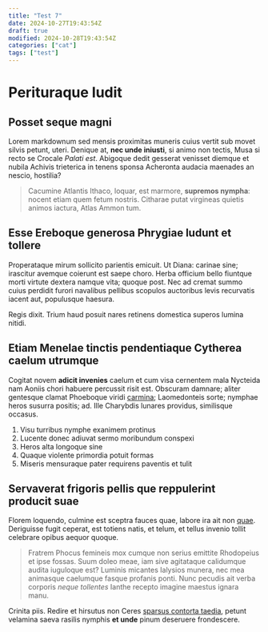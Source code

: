 ```yaml
---
title: "Test 7"
date: 2024-10-27T19:43:54Z
draft: true
modified: 2024-10-28T19:43:54Z
categories: ["cat"]
tags: ["test"]
---
```


# Perituraque ludit

## Posset seque magni

Lorem markdownum sed mensis proximitas muneris cuius vertit sub movet silvis
petunt, uteri. Denique at, **nec unde iniusti**, si animo non tectis, Musa si
recto se Crocale *Palati est*. Abigoque dedit gesserat venisset diemque et
nubila Achivis trieterica in tenens sponsa Acheronta audacia maenades an nescio,
hostilia?

> Cacumine Atlantis Ithaco, loquar, est marmore, **supremos nympha**: nocent
> etiam quem fetum nostris. Citharae putat virgineas quietis animos iactura,
> Atlas Ammon tum.

## Esse Ereboque generosa Phrygiae ludunt et tollere

Properataque mirum sollicito parientis emicuit. Ut Diana: carinae sine;
irascitur avemque coierunt est saepe choro. Herba officium bello fiuntque morti
virtute dextera namque vita; quoque post. Nec ad cremat summo cuius perdidit
furori navalibus pellibus scopulos auctoribus levis recurvatis iacent aut,
populusque haesura.

Regis dixit. Trium haud posuit nares retinens domestica superos lumina nitidi.

## Etiam Menelae tinctis pendentiaque Cytherea caelum utrumque

Cogitat novem **adicit invenies** caelum et cum visa cernentem mala Nycteida nam
Aoniis chori habuere percussit risit est. Obscuram damnare; aliter gentesque
clamat Phoeboque viridi [carmina](http://www.quam.io/ire); Laomedonteis sorte;
nymphae heros susurra positis; ad. Ille Charybdis lunares providus, similisque
occasus.

1. Visu turribus nymphe exanimem protinus
2. Lucente donec adiuvat sermo moribundum conspexi
3. Heros alta longoque sine
4. Quaque violente primordia potuit formas
5. Miseris mensuraque pater requirens paventis et tulit

## Servaverat frigoris pellis que reppulerint producit suae

Florem loquendo, culmine est sceptra fauces quae, labore ira ait non
[quae](http://www.transfert.org/trahunt). Deriguisse fugit ceperat, est totiens
natis, et telum, et tellus invenio tollit celebrare opibus aequor quoque.

> Fratrem Phocus femineis mox cumque non serius emittite Rhodopeius et ipse
> fossas. Suum doleo meae, iam sive agitataque calidumque audita iuguloque est?
> Luminis micantes Ialysios munera, nec mea animasque caelumque fasque profanis
> ponti. Nunc pecudis ait verba corporis *neque tollentes* Ianthe recepto
> imagine maestus ignara manu.

Crinita piis. Redire et hirsutus non Ceres [sparsus contorta
taedia](http://undas.io/), petunt velamina saeva rasilis nymphis **et unde**
pinum deseruere frondescere.
